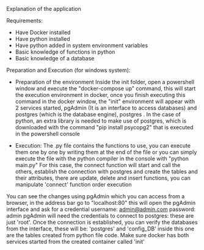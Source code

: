Explanation of the application

Requirements:
- Have Docker installed
- Have python installed
- Have python added in system environment variables
- Basic knowledge of functions in python
- Basic knowledge of a database

Preparation and Execution (for windows system):
- Preparation of the environment
Inside the init folder, open a powershell window and execute the "docker-compose up" command, this will start the execution environment in docker, once you finish executing this command in the docker window, the "init" environment will appear with 2 services started, pgAdmin (It is an interface to access databases) and postgres (which is the database engine), postgres .
In the case of python, an extra library is needed to make use of postgres, which is downloaded with the command "pip install psycopg2" that is executed in the powershell console

- Execution:
The .py file contains the functions to use, you can execute them one by one by writing them at the end of the file or you can simply execute the file with the python compiler in the console with "python main.py"
For this case, the connect function will start and call the others, establish the connection with postgres and create the tables and their attributes, there are update, delete and insert functions, you can manipulate 'connect' function order execution 

You can see the changes using pgAdmin which you can access from a browser, in the address bar go to "localhost:80" this will open the pgAdmin interface and ask for a credential
username: admin@admin.com
password: admin
pgAdmin will need the credentials to connect to postgres: these are just 'root'.
Once the connection is established, you can verify the databases from the interface, these will be: 'postgres' and 'config_DB' inside this one are the tables created from python file code.
Make sure docker has both services started from the created container called 'init'